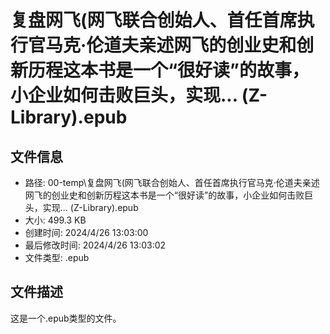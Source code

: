 ﻿# 复盘网飞(网飞联合创始人、首任首席执行官马克·伦道夫亲述网飞的创业史和创新历程这本书是一个“很好读”的故事，小企业如何击败巨头，实现... (Z-Library).epub

## 文件信息
- 路径: 00-temp\复盘网飞(网飞联合创始人、首任首席执行官马克·伦道夫亲述网飞的创业史和创新历程这本书是一个“很好读”的故事，小企业如何击败巨头，实现... (Z-Library).epub
- 大小: 499.3 KB
- 创建时间: 2024/4/26 13:03:00
- 最后修改时间: 2024/4/26 13:03:02
- 文件类型: .epub

## 文件描述
这是一个.epub类型的文件。

